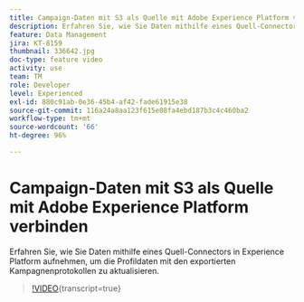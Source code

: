 ```yaml
---
title: Campaign-Daten mit S3 als Quelle mit Adobe Experience Platform verbinden
description: Erfahren Sie, wie Sie Daten mithilfe eines Quell-Connectors in Experience Platform aufnehmen, um die Profildaten mit den exportierten Kampagnenprotokollen zu aktualisieren.
feature: Data Management
jira: KT-8159
thumbnail: 336642.jpg
doc-type: feature video
activity: use
team: TM
role: Developer
level: Experienced
exl-id: 880c91ab-0e36-45b4-af42-fade61915e38
source-git-commit: 116a24a8aa123f615e08fa4ebd187b3c4c460ba2
workflow-type: tm+mt
source-wordcount: '66'
ht-degree: 96%

---
```


# Campaign-Daten mit S3 als Quelle mit Adobe Experience Platform verbinden

Erfahren Sie, wie Sie Daten mithilfe eines Quell-Connectors in Experience Platform aufnehmen, um die Profildaten mit den exportierten Kampagnenprotokollen zu aktualisieren.

>[!VIDEO](https://video.tv.adobe.com/v/336642?quality=12&learn=on){transcript=true}
